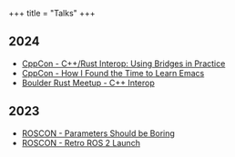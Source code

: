 +++
title = "Talks"
+++

## 2024

- [CppCon - C++/Rust Interop: Using Bridges in Practice](/posts/20240920-cppcon-cpp-rust-interop)
- [CppCon - How I Found the Time to Learn Emacs](/posts/20240918-cppcon-lightingtalk)
- [Boulder Rust Meetup - C++ Interop](/posts/rust-cpp-interop)

## 2023

- [ROSCON - Parameters Should be Boring](/posts/roscon23-parameters)
- [ROSCON - Retro ROS 2 Launch](/posts/xml-launch)
